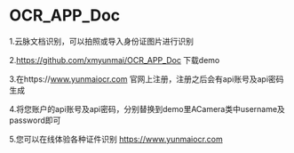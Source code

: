 # OCR_APP_Doc

1.云脉文档识别，可以拍照或导入身份证图片进行识别

2.https://github.com/xmyunmai/OCR_APP_Doc 下载demo

3.在https://www.yunmaiocr.com 官网上注册，注册之后会有api账号及api密码生成

4.将您账户的api账号及api密码，分别替换到demo里ACamera类中username及password即可

5.您可以在线体验各种证件识别 https://www.yunmaiocr.com
